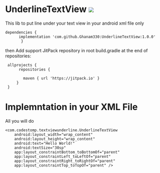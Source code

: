 # UnderlineTextView  [![](https://jitpack.io/v/Ghanam330/UnderlineTextView.svg)](https://jitpack.io/#Ghanam330/UnderlineTextView)
This lib to put line under your text view in your android xml file only



    dependencies {
	      implementation 'com.github.Ghanam330:UnderlineTextView:1.0.0'
           }
   



then
Add support JitPack repository in root build.gradle at the end of repositories:



     allprojects {
          repositories {
 
	        maven { url 'https://jitpack.io' }
         }
     }   


  # Implemntation in your XML File
  All you will do
  


  
    <com.codestomp.textviewunderline.UnderlineTextView
        android:layout_width="wrap_content"
        android:layout_height="wrap_content"
        android:text="Hello World!"
        android:textSize="30sp"
        app:layout_constraintBottom_toBottomOf="parent"
        app:layout_constraintLeft_toLeftOf="parent"
        app:layout_constraintRight_toRightOf="parent"
        app:layout_constraintTop_toTopOf="parent" />

  
